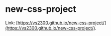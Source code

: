 # new-css-project

Link: [https://vs2300.github.io/new-css-project/](https://vs2300.github.io/new-css-project/).
